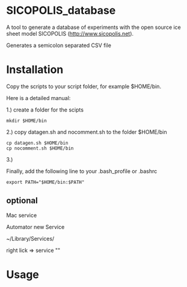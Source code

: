 # SICOPOLIS_database

A tool to generate a database of experiments with the open source ice sheet model SICOPOLIS (http://www.sicopolis.net).

Generates a semicolon separated CSV file


# Installation

Copy the scripts to your script folder, for example $HOME/bin.

Here is a detailed manual:

1.) create a folder for the scipts 


```
mkdir $HOME/bin
```

2.) copy datagen.sh and nocomment.sh to the folder  $HOME/bin


```
cp datagen.sh $HOME/bin
cp nocomment.sh $HOME/bin
```

3.) 

Finally, add the following line to your .bash_profile or .bashrc 


```
export PATH="$HOME/bin:$PATH"
```

## optional

Mac service

Automator
new Service


~/Library/Services/

right lick => service ""



# Usage


 